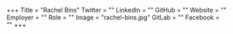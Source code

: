 +++
Title = "Rachel Bins"
Twitter = ""
LinkedIn = ""
GitHub = ""
Website = ""
Employer = ""
Role = ""
Image = "rachel-bins.jpg"
GitLab = ""
Facebook = ""
+++
